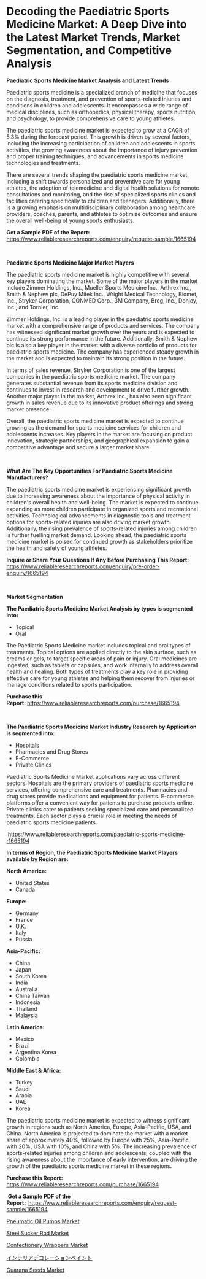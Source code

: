 <p><h1>Decoding the Paediatric Sports Medicine Market: A Deep Dive into the Latest Market Trends, Market Segmentation, and Competitive Analysis</h1></p><p><strong>Paediatric Sports Medicine Market Analysis and Latest Trends</strong></p>
<p><p>Paediatric sports medicine is a specialized branch of medicine that focuses on the diagnosis, treatment, and prevention of sports-related injuries and conditions in children and adolescents. It encompasses a wide range of medical disciplines, such as orthopedics, physical therapy, sports nutrition, and psychology, to provide comprehensive care to young athletes. </p><p>The paediatric sports medicine market is expected to grow at a CAGR of 5.3% during the forecast period. This growth is driven by several factors, including the increasing participation of children and adolescents in sports activities, the growing awareness about the importance of injury prevention and proper training techniques, and advancements in sports medicine technologies and treatments. </p><p>There are several trends shaping the paediatric sports medicine market, including a shift towards personalized and preventive care for young athletes, the adoption of telemedicine and digital health solutions for remote consultations and monitoring, and the rise of specialized sports clinics and facilities catering specifically to children and teenagers. Additionally, there is a growing emphasis on multidisciplinary collaboration among healthcare providers, coaches, parents, and athletes to optimize outcomes and ensure the overall well-being of young sports enthusiasts.</p></p>
<p><strong>Get a Sample PDF of the Report:&nbsp;</strong> <a href="https://www.reliableresearchreports.com/enquiry/request-sample/1665194">https://www.reliableresearchreports.com/enquiry/request-sample/1665194</a></p>
<p>&nbsp;</p>
<p><strong>Paediatric Sports Medicine Major Market Players</strong></p>
<p><p>The paediatric sports medicine market is highly competitive with several key players dominating the market. Some of the major players in the market include Zimmer Holdings, Inc., Mueller Sports Medicine Inc., Arthrex Inc., Smith & Nephew plc, DePuy Mitek Inc., Wright Medical Technology, Biomet, Inc., Stryker Corporation, CONMED Corp., 3M Company, Breg, Inc., Donjoy, Inc., and Tornier, Inc.</p><p>Zimmer Holdings, Inc. is a leading player in the paediatric sports medicine market with a comprehensive range of products and services. The company has witnessed significant market growth over the years and is expected to continue its strong performance in the future. Additionally, Smith & Nephew plc is also a key player in the market with a diverse portfolio of products for paediatric sports medicine. The company has experienced steady growth in the market and is expected to maintain its strong position in the future.</p><p>In terms of sales revenue, Stryker Corporation is one of the largest companies in the paediatric sports medicine market. The company generates substantial revenue from its sports medicine division and continues to invest in research and development to drive further growth. Another major player in the market, Arthrex Inc., has also seen significant growth in sales revenue due to its innovative product offerings and strong market presence.</p><p>Overall, the paediatric sports medicine market is expected to continue growing as the demand for sports medicine services for children and adolescents increases. Key players in the market are focusing on product innovation, strategic partnerships, and geographical expansion to gain a competitive advantage and secure a larger market share.</p></p>
<p>&nbsp;</p>
<p><strong>What Are The Key Opportunities For Paediatric Sports Medicine Manufacturers?</strong></p>
<p><p>The paediatric sports medicine market is experiencing significant growth due to increasing awareness about the importance of physical activity in children's overall health and well-being. The market is expected to continue expanding as more children participate in organized sports and recreational activities. Technological advancements in diagnostic tools and treatment options for sports-related injuries are also driving market growth. Additionally, the rising prevalence of sports-related injuries among children is further fuelling market demand. Looking ahead, the paediatric sports medicine market is poised for continued growth as stakeholders prioritize the health and safety of young athletes.</p></p>
<p><strong>Inquire or Share Your Questions If Any Before Purchasing This Report:</strong> <a href="https://www.reliableresearchreports.com/enquiry/pre-order-enquiry/1665194">https://www.reliableresearchreports.com/enquiry/pre-order-enquiry/1665194</a></p>
<p>&nbsp;</p>
<p><strong>Market Segmentation</strong></p>
<p><strong>The Paediatric Sports Medicine Market Analysis by types is segmented into:</strong></p>
<p><ul><li>Topical</li><li>Oral</li></ul></p>
<p><p>The Paediatric Sports Medicine market includes topical and oral types of treatments. Topical options are applied directly to the skin surface, such as creams or gels, to target specific areas of pain or injury. Oral medicines are ingested, such as tablets or capsules, and work internally to address overall health and healing. Both types of treatments play a key role in providing effective care for young athletes and helping them recover from injuries or manage conditions related to sports participation.</p></p>
<p><strong>Purchase this Report:&nbsp;</strong><a href="https://www.reliableresearchreports.com/purchase/1665194">https://www.reliableresearchreports.com/purchase/1665194</a></p>
<p>&nbsp;</p>
<p><strong>The Paediatric Sports Medicine Market Industry Research by Application is segmented into:</strong></p>
<p><ul><li>Hospitals</li><li>Pharmacies and Drug Stores</li><li>E-Commerce</li><li>Private Clinics</li></ul></p>
<p><p>Paediatric Sports Medicine Market applications vary across different sectors. Hospitals are the primary providers of paediatric sports medicine services, offering comprehensive care and treatments. Pharmacies and drug stores provide medications and equipment for patients. E-commerce platforms offer a convenient way for patients to purchase products online. Private clinics cater to patients seeking specialized care and personalized treatments. Each sector plays a crucial role in meeting the needs of paediatric sports medicine patients.</p></p>
<p><a href="https://www.reliableresearchreports.com/paediatric-sports-medicine-r1665194">&nbsp;https://www.reliableresearchreports.com/paediatric-sports-medicine-r1665194</a></p>
<p><strong>In terms of Region, the Paediatric Sports Medicine Market Players available by Region are:</strong></p>
<p>
    <p> <strong> North America: </strong>
        <ul>
            <li>United States</li>
            <li>Canada</li>
        </ul>
        </p> 
    <p> <strong> Europe: </strong>
        <ul>
            <li>Germany</li>
            <li>France</li>
            <li>U.K.</li>
            <li>Italy</li>
            <li>Russia</li>
        </ul>
        </p> 
    <p> <strong> Asia-Pacific: </strong>
        <ul>
            <li>China</li>
            <li>Japan</li>
            <li>South Korea</li>
            <li>India</li>
            <li>Australia</li>
            <li>China Taiwan</li>
            <li>Indonesia</li>
            <li>Thailand</li>
            <li>Malaysia</li>
        </ul>
        </p> 
    <p> <strong> Latin America: </strong>
        <ul>
            <li>Mexico</li>
            <li>Brazil</li>
            <li>Argentina Korea</li>
            <li>Colombia</li>
        </ul>
        </p> 
    <p> <strong> Middle East & Africa: </strong>
        <ul>
            <li>Turkey</li>
            <li>Saudi</li>
            <li>Arabia</li>
            <li>UAE</li>
            <li>Korea</li>
        </ul>
    </p>
    </p>
<p><p>The paediatric sports medicine market is expected to witness significant growth in regions such as North America, Europe, Asia-Pacific, USA, and China. North America is projected to dominate the market with a market share of approximately 40%, followed by Europe with 25%, Asia-Pacific with 20%, USA with 10%, and China with 5%. The increasing prevalence of sports-related injuries among children and adolescents, coupled with the rising awareness about the importance of early intervention, are driving the growth of the paediatric sports medicine market in these regions.</p></p>
<p><strong>Purchase this Report: </strong><a href="https://www.reliableresearchreports.com/purchase/1665194">https://www.reliableresearchreports.com/purchase/1665194</a></p>
<p>&nbsp;<strong>Get a Sample PDF of the Report:&nbsp;&nbsp;</strong><a href="https://www.reliableresearchreports.com/enquiry/request-sample/1665194">https://www.reliableresearchreports.com/enquiry/request-sample/1665194</a></p>
<p><strong></strong></p>
<p><p><a href="https://www.linkedin.com/pulse/pneumatic-oil-pumps-market-key-successful-business-strategy-ikysf">Pneumatic Oil Pumps Market</a></p><p><a href="https://www.linkedin.com/pulse/steel-sucker-rod-market-trends-forecast-competitive-analysis-wfnbf">Steel Sucker Rod Market</a></p><p><a href="https://github.com/Sarissaschmalingtr6fz2739/Market-Research-Report-List-2/blob/main/confectionery-wrappers-market.md">Confectionery Wrappers Market</a></p><p><a href="https://github.com/dzy793153605/Market-Research-Report-List-2/blob/main/284038453432.md">インテリアデコレーションペイント</a></p><p><a href="https://github.com/RyleeBauch2023/Market-Research-Report-List-1/blob/main/guarana-seeds-market.md">Guarana Seeds Market</a></p></p>